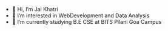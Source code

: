 - 👋 Hi, I’m Jai Khatri
- 👀 I’m interested in WebDevelopment and Data Analysis
- 🌱 I’m currently studying B.E CSE at BITS Pilani Goa Campus 

<!---
khatrijai/khatrijai is a ✨ special ✨ repository because its `README.md` (this file) appears on your GitHub profile.
You can click the Preview link to take a look at your changes.
--->

